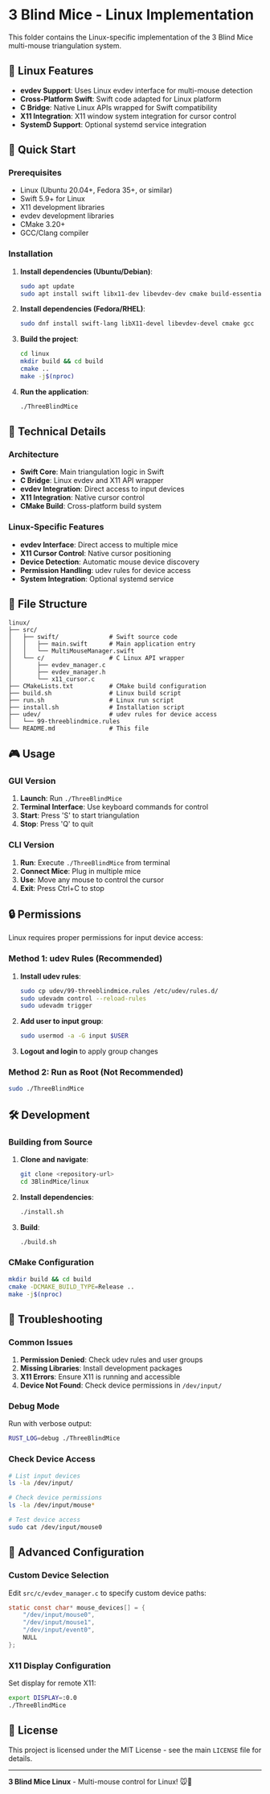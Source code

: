 # 3 Blind Mice - Linux Implementation

This folder contains the Linux-specific implementation of the 3 Blind Mice multi-mouse triangulation system.

## 🐧 Linux Features

- **evdev Support**: Uses Linux evdev interface for multi-mouse detection
- **Cross-Platform Swift**: Swift code adapted for Linux platform
- **C Bridge**: Native Linux APIs wrapped for Swift compatibility
- **X11 Integration**: X11 window system integration for cursor control
- **SystemD Support**: Optional systemd service integration

## 🚀 Quick Start

### Prerequisites

- Linux (Ubuntu 20.04+, Fedora 35+, or similar)
- Swift 5.9+ for Linux
- X11 development libraries
- evdev development libraries
- CMake 3.20+
- GCC/Clang compiler

### Installation

1. **Install dependencies (Ubuntu/Debian)**:
   ```bash
   sudo apt update
   sudo apt install swift libx11-dev libevdev-dev cmake build-essential
   ```

2. **Install dependencies (Fedora/RHEL)**:
   ```bash
   sudo dnf install swift-lang libX11-devel libevdev-devel cmake gcc
   ```

3. **Build the project**:
   ```bash
   cd linux
   mkdir build && cd build
   cmake ..
   make -j$(nproc)
   ```

4. **Run the application**:
   ```bash
   ./ThreeBlindMice
   ```

## 🔧 Technical Details

### Architecture

- **Swift Core**: Main triangulation logic in Swift
- **C Bridge**: Linux evdev and X11 API wrapper
- **evdev Integration**: Direct access to input devices
- **X11 Integration**: Native cursor control
- **CMake Build**: Cross-platform build system

### Linux-Specific Features

- **evdev Interface**: Direct access to multiple mice
- **X11 Cursor Control**: Native cursor positioning
- **Device Detection**: Automatic mouse device discovery
- **Permission Handling**: udev rules for device access
- **System Integration**: Optional systemd service

## 📁 File Structure

```
linux/
├── src/
│   ├── swift/              # Swift source code
│   │   ├── main.swift      # Main application entry
│   │   └── MultiMouseManager.swift
│   └── c/                  # C Linux API wrapper
│       ├── evdev_manager.c
│       ├── evdev_manager.h
│       └── x11_cursor.c
├── CMakeLists.txt          # CMake build configuration
├── build.sh                # Linux build script
├── run.sh                  # Linux run script
├── install.sh              # Installation script
├── udev/                   # udev rules for device access
│   └── 99-threeblindmice.rules
└── README.md               # This file
```

## 🎮 Usage

### GUI Version

1. **Launch**: Run `./ThreeBlindMice`
2. **Terminal Interface**: Use keyboard commands for control
3. **Start**: Press 'S' to start triangulation
4. **Stop**: Press 'Q' to quit

### CLI Version

1. **Run**: Execute `./ThreeBlindMice` from terminal
2. **Connect Mice**: Plug in multiple mice
3. **Use**: Move any mouse to control the cursor
4. **Exit**: Press Ctrl+C to stop

## 🔒 Permissions

Linux requires proper permissions for input device access:

### Method 1: udev Rules (Recommended)

1. **Install udev rules**:
   ```bash
   sudo cp udev/99-threeblindmice.rules /etc/udev/rules.d/
   sudo udevadm control --reload-rules
   sudo udevadm trigger
   ```

2. **Add user to input group**:
   ```bash
   sudo usermod -a -G input $USER
   ```

3. **Logout and login** to apply group changes

### Method 2: Run as Root (Not Recommended)

```bash
sudo ./ThreeBlindMice
```

## 🛠️ Development

### Building from Source

1. **Clone and navigate**:
   ```bash
   git clone <repository-url>
   cd 3BlindMice/linux
   ```

2. **Install dependencies**:
   ```bash
   ./install.sh
   ```

3. **Build**:
   ```bash
   ./build.sh
   ```

### CMake Configuration

```bash
mkdir build && cd build
cmake -DCMAKE_BUILD_TYPE=Release ..
make -j$(nproc)
```

## 🐛 Troubleshooting

### Common Issues

1. **Permission Denied**: Check udev rules and user groups
2. **Missing Libraries**: Install development packages
3. **X11 Errors**: Ensure X11 is running and accessible
4. **Device Not Found**: Check device permissions in `/dev/input/`

### Debug Mode

Run with verbose output:
```bash
RUST_LOG=debug ./ThreeBlindMice
```

### Check Device Access

```bash
# List input devices
ls -la /dev/input/

# Check device permissions
ls -la /dev/input/mouse*

# Test device access
sudo cat /dev/input/mouse0
```

## 🔧 Advanced Configuration

### Custom Device Selection

Edit `src/c/evdev_manager.c` to specify custom device paths:

```c
static const char* mouse_devices[] = {
    "/dev/input/mouse0",
    "/dev/input/mouse1",
    "/dev/input/event0",
    NULL
};
```

### X11 Display Configuration

Set display for remote X11:
```bash
export DISPLAY=:0.0
./ThreeBlindMice
```

## 📄 License

This project is licensed under the MIT License - see the main `LICENSE` file for details.

---

**3 Blind Mice Linux** - Multi-mouse control for Linux! 🐭🐧
